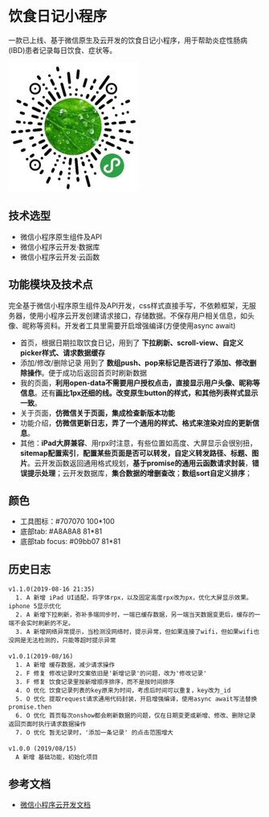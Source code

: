# 饮食日记小程序
一款已上线、基于微信原生及云开发的饮食日记小程序，用于帮助炎症性肠病(IBD)患者记录每日饮食、症状等。

![foodDiary.jpeg](docs/images/foodDiary.jpeg)


## 技术选型
- 微信小程序原生组件及API
- 微信小程序云开发·数据库
- 微信小程序云开发·云函数


## 功能模块及技术点
完全基于微信小程序原生组件及API开发，css样式直接手写，不依赖框架，无服务器，使用小程序云开发创建请求接口，存储数据。不保存用户相关信息，如头像、昵称等资料。开发者工具里需要开启增强编译(方便使用async await)

- 首页，根据日期拉取饮食日记，用到了 **下拉刷新、scroll-view、自定义picker样式、请求数据缓存**
- 添加/修改/删除记录 用到了 **数组push、pop来标记是否进行了添加、修改删除操作**。便于成功后返回首页时刷新数据
- 我的页面，**利用open-data不需要用户授权点击，直接显示用户头像、昵称等信息**。还有**画比1px还细的线。改变原生button的样式，和其他列表样式显示一致**。
- 关于页面，**仿微信关于页面，集成检查新版本功能**
- 功能介绍，**仿微信更新日志，弄了一个通用的样式、格式来渲染对应的更新信息**。
- 其他：**iPad大屏兼容**、用rpx时注意，有些位置如高度、大屏显示会很别扭，**sitemap配置索引**，**配置某些页面是否可以转发，自定义转发路径、标题、图片**。云开发函数返回通用格式规划，**基于promise的通用云函数请求封装**，**错误提示处理**；云开发数据库，**集合数据的增删查改**；**数组sort自定义排序**；

## 颜色
- 工具图标：#707070   100*100
- 底部tab: #A8A8A8  81*81
- 底部tab focus: #09bb07  81*81

## 历史日志
```
v1.1.0(2019-08-16 21:35)
  1. A 新增 iPad UI适配，将字体rpx，以及固定高度rpx改为px，优化大屏显示效果。iphone 5显示优化
  2. A 新增下拉刷新，弥补多端同步时，一端已缓存数据，另一端当天数据变更后，缓存的一端不会实时刷新的不足。
  3. A 新增网络异常提示，当检测没网络时，提示异常，但如果连接了wifi，但如果wifi也没网是无法检测的，只能等超时提示异常

v1.0.1(2019-08/16)
  1. A 新增 缓存数据，减少请求操作
  2. F 修复 修改记录时文案依旧是'新增记录'的问题，改为'修改记录'
  3. F 修复 饮食记录里按新增顺序排序，而不是按时间排序
  4. O 优化 饮食记录列表的key原来为时间，考虑后时间可以重复，key改为_id
  5. O 优化 提取request请求通用代码封装，开启增强编译，使用async await写法替换promise.then
  6. O 优化 首页每次onshow都会刷新数据的问题，仅在日期变更或新增、修改、删除记录返回页面时执行请求数据操作
  7. O 优化 暂无记录时，'添加一条记录' 的点击范围增大

v1.0.0 (2019/08/15)
  A 新增 基础功能，初始化项目
```


## 参考文档

- [微信小程序云开发文档](https://developers.weixin.qq.com/miniprogram/dev/wxcloud/basis/getting-started.html)

